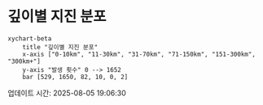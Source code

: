 # 깊이별 지진 분포

```mermaid
xychart-beta
    title "깊이별 지진 분포"
    x-axis ["0-10km", "11-30km", "31-70km", "71-150km", "151-300km", "300km+"]
    y-axis "발생 횟수" 0 --> 1652
    bar [529, 1650, 82, 10, 0, 2]
```

업데이트 시간: 2025-08-05 19:06:30
